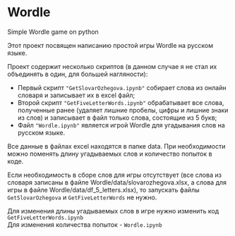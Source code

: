 # Wordle
Simple Wordle game on python

Этот проект посвящен написанию простой игры Wordle на русском языке.

Проект содержит несколько скриптов (в данном случае я не стал их объединять в один, для большей нагляности):
  - Первый скрипт `"GetSlovarOzhegova.ipynb"` собирает слова из онлайн словаря и записывает их в excel файл;
  - Второй скрипт `"GetFiveLetterWords.ipynb"` обрабатывает все слова, полученные ранее (удаляет лишние пробелы, цифры и лишние знаки из слов) и записывает в файл только слова, состоящие из 5 букв;
  - Файл `"Wordle.ipynb"` является игрой Wordle для угадывания слов на русском языке.

Все данные в файлах excel находятся в папке data.
При необходимости можно поменять длину угадываемых слов и количество попыток в коде.

Если необходимость в сборе слов для игры отсутствует (все слова из словаря записаны в файле Wordle/data/slovarozhegova.xlsx, а слова для игры в файле Wordle/data/df_5_letters.xlsx), то запускать файлы `GetSlovarOzhegova` и `GetFiveLetterWords` не нужно.

Для изменения длины угадываемых слов в игре нужно изменить код `GetFiveLetterWords.ipynb`\
Для изменения количества попыток - `Wordle.ipynb`
